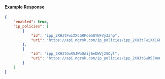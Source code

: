 <!-- Code generated for API Clients. DO NOT EDIT. -->

#### Example Response

```json
{
	"enabled": true,
	"ip_policies": [
		{
			"id": "ipp_2XH3tFwiXXCGRPdem8YNFVy33hp",
			"uri": "https://api.ngrok.com/ip_policies/ipp_2XH3tFwiXXCGRPdem8YNFVy33hp"
		},
		{
			"id": "ipp_2XH3tGwR5JWoOAij6eDWVj2SOyl",
			"uri": "https://api.ngrok.com/ip_policies/ipp_2XH3tGwR5JWoOAij6eDWVj2SOyl"
		}
	]
}
```

